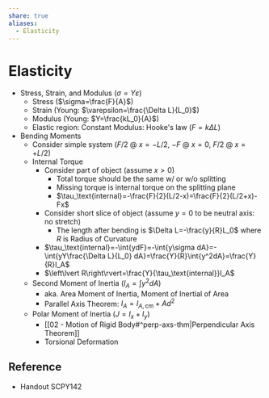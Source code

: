 ```yaml
---
share: true
aliases:
  - Elasticity
---
```


# Elasticity

- Stress, Strain, and Modulus ($\sigma=Y\varepsilon$)
	- Stress ($\sigma=\frac{F}{A}$)
	- Strain (Young: $\varepsilon=\frac{\Delta L}{L_0}$)
	- Modulus (Young: $Y=\frac{kL_0}{A}$)
	- Elastic region: Constant Modulus: Hooke's law ($F=k\Delta L$)
- Bending Moments
	- Consider simple system ($F/2$ @ $x=-L/2$, $-F$ @ $x=0$, $F/2$ @ $x=+L/2$)
	- Internal Torque
		- Consider part of object (assume $x>0$)
			- Total torque should be the same w/ or w/o splitting
			- Missing torque is internal torque on the splitting plane
			- $\tau_\text{internal}=-\frac{F}{2}(L/2-x)=\frac{F}{2}(L/2+x)-Fx$
		- Consider short slice of object (assume $y=0$ to be neutral axis: no stretch)
			- The length after bending is $\Delta L=-\frac{y}{R}L_0$ where $R$ is Radius of Curvature
		- $\tau_\text{internal}=-\int{ydF}=-\int{y\sigma dA}=-\int{yY\frac{\Delta L}{L_0} dA}=\frac{Y}{R}\int{y^2dA}=\frac{Y}{R}I_A$
		- $\left\lvert R\right\rvert=\frac{Y}{\tau_\text{internal}}I_A$
	- Second Moment of Inertia ($I_A=\int{y^2dA}$)
		- aka. Area Moment of Inertia, Moment of Inertial of Area
		- Parallel Axis Theorem: $I_A=I_{A,\text{cm}}+Ad^2$
	- Polar Moment of Inertia ($J=I_x+I_y$)
		- [[02 - Motion of Rigid Body#^perp-axs-thm|Perpendicular Axis Theorem]]
		- Torsional Deformation

## Reference

- Handout SCPY142
